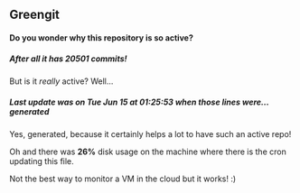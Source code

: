## Greengit

#### Do you wonder why this repository is so active?

##### After all it has 20501 commits!

But is it *really* active? Well...

##### Last update was on Tue Jun 15 at 01:25:53 when those lines were... generated

Yes, generated, because it certainly helps a lot to have such an active repo!

Oh and there was **26%** disk usage on the machine
where there is the cron updating this file.

Not the best way to monitor a VM in the cloud but it works! :)
